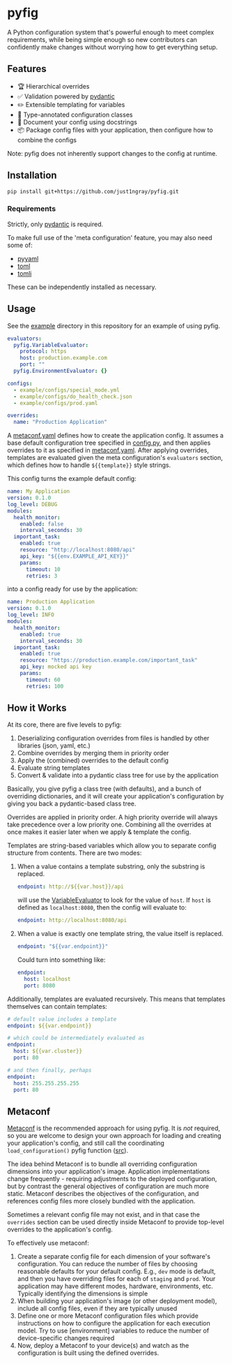 # pyfig

A Python configuration system that's powerful enough to meet complex requirements, while
being simple enough so new contributors can confidently make changes without worrying how
to get everything setup.

## Features

- 🏆 Hierarchical overrides
- ✅ Validation powered by [pydantic](https://docs.pydantic.dev/latest/)
- ✏️ Extensible templating for variables
- 🚀 Type-annotated configuration classes
- 🔎 Document your config using docstrings
- 📦 Package config files with your application, then configure how to combine the configs

Note: pyfig does not inherently support changes to the config at runtime.

## Installation

```shell
pip install git+https://github.com/just1ngray/pyfig.git
```

### Requirements

Strictly, only [pydantic](https://docs.pydantic.dev/latest/) is required.

To make full use of the 'meta configuration' feature, you may also need some of:
- [pyyaml](https://pyyaml.org/)
- [toml](https://pypi.org/project/toml/)
- [tomli](https://pypi.org/project/tomli/)

These can be independently installed as necessary.

## Usage

See the [example](./example) directory in this repository for an example of using pyfig.

```yaml
evaluators:
  pyfig.VariableEvaluator:
    protocol: https
    host: production.example.com
    port: ""
  pyfig.EnvironmentEvaluator: {}

configs:
  - example/configs/special_mode.yml
  - example/configs/do_health_check.json
  - example/configs/prod.yaml

overrides:
  name: "Production Application"
```

A [metaconf.yaml](./example/metaconf.yaml) defines how to create the application config.
It assumes a base default configuration tree specified in [config.py](./example/config.py),
and then applies overrides to it as specified in [metaconf.yaml](./example/metaconf.yaml).
After applying overrides, templates are evaluated given the meta configuration's
`evaluators` section, which defines how to handle `${{template}}` style strings.

This config turns the example default config:

```yaml
name: My Application
version: 0.1.0
log_level: DEBUG
modules:
  health_monitor:
    enabled: false
    interval_seconds: 30
  important_task:
    enabled: true
    resource: "http://localhost:8080/api"
    api_key: "${{env.EXAMPLE_API_KEY}}"
    params:
      timeout: 10
      retries: 3
```

into a config ready for use by the application:

```yaml
name: Production Application
version: 0.1.0
log_level: INFO
modules:
  health_monitor:
    enabled: true
    interval_seconds: 30
  important_task:
    enabled: true
    resource: "https://production.example.com/important_task"
    api_key: mocked api key
    params:
      timeout: 60
      retries: 100
```

## How it Works

At its core, there are five levels to pyfig:

1. Deserializing configuration overrides from files is handled by other libraries (json, yaml, etc.)
2. Combine overrides by merging them in priority order
3. Apply the (combined) overrides to the default config
4. Evaluate string templates
5. Convert & validate into a pydantic class tree for use by the application

Basically, you give pyfig a class tree (with defaults), and a bunch of overriding dictionaries, and it
will create your application's configuration by giving you back a pydantic-based class tree.

Overrides are applied in priority order. A high priority override will always take precedence over a
low priority one. Combining all the overrides at once makes it easier later when we apply & template
the config.

Templates are string-based variables which allow you to separate config structure from contents. There
are two modes:
1. When a value contains a template substring, only the substring is replaced.
    ```yaml
    endpoint: http://${{var.host}}/api
    ```
    will use the [VariableEvaluator](./pyfig/_eval/variable_evaluator.py) to look for the value of `host`.
    If `host` is defined as `localhost:8080`, then the config will evaluate to:
    ```yaml
    endpoint: http://localhost:8080/api
    ```
2. When a value is exactly one template string, the value itself is replaced.
    ```yaml
    endpoint: "${{var.endpoint}}"
    ```
    Could turn into something like:
    ```yaml
    endpoint:
      host: localhost
      port: 8080
    ```

Additionally, templates are evaluated recursively. This means that templates themselves can contain templates:
```yaml
# default value includes a template
endpoint: ${{var.endpoint}}

# which could be intermediately evaluated as
endpoint:
  host: ${{var.cluster}}
  port: 80

# and then finally, perhaps
endpoint:
  host: 255.255.255.255
  port: 80
```

## Metaconf

[Metaconf](./pyfig/_metaconf.py) is the recommended approach for using pyfig. It is *not* required, so you
are welcome to design your own approach for loading and creating your application's config, and still call
the coordinating `load_configuration()` pyfig function ([src](./pyfig/_loader.py)).

The idea behind Metaconf is to bundle all overriding configuration dimensions into your application's image.
Application implementations change frequently - requiring adjustments to the deployed configuration, but by
contrast the general objectives of configuration are much more static. Metaconf describes the objectives of
the configuration, and references config files more closely bundled with the application.

Sometimes a relevant config file may not exist, and in that case the `overrides` section can be used directly
inside Metaconf to provide top-level overrides to the application's config.

To effectively use metaconf:

1. Create a separate config file for each dimension of your software's configuration. You can reduce the
   number of files by choosing reasonable defaults for your default config. E.g., `dev` mode is default,
   and then you have overriding files for each of `staging` and `prod`. Your application may have different
   modes, hardware, environments, etc. Typically identifying the dimensions is simple
2. When building your application's image (or other deployment model), include all config files, even if
   they are typically unused
3. Define one or more Metaconf configuration files which provide instructions on how to configure the
   application for each execution model. Try to use [environment] variables to reduce the number of
   device-specific changes required
4. Now, deploy a Metaconf to your device(s) and watch as the configuration is built using the defined
   overrides.
